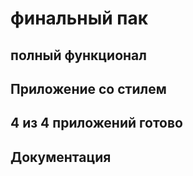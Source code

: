 # финальный пак 

## полный функционал  

## Приложение со стилем 

## 4 из 4 приложений готово  

## Документация 
